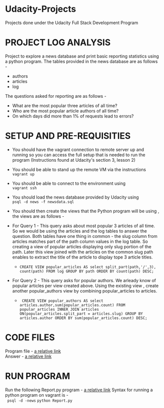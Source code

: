 # Udacity-Projects
Projects done under the Udacity Full Stack Development Program 
# PROJECT LOG ANALYSIS 
Project to explore a news database and print basic reporting statistics using a python program. The tables provided in the news database are as follows -
- authors 
- articles
- log 

The questions asked for reporting are as follows - 
- What are the most popular three articles of all time?
- Who are the most popular article authors of all time?
- On which days did more than 1% of requests lead to errors?

# SETUP AND PRE-REQUISITIES 

- You should have the vagrant connection to remote server up and running so you can access the full setup that is needed to run the program
(Instructions found at Udacity's section 3, lesson 2) 
- You should be able to stand up the remote VM via the instructions  
```vagrant up```
- You should be able to connect to the environment using  
```vagrant ssh```
- You should load the news database provided by Udacity using  
```psql -d news -f newsdata.sql```
- You should then create the views that the Python program will be using , the views are as follows - 
- For Query 1  - This query asks about most popular 3 articles of all time. So we would be using the articles and the log tables to answer the question. Both tables have one thing in common - the slug column from articles matches part of the path column values in the log table. So creating a view of popular articles displaying only slug portion of the path. Later this view joined with the articles on the common slug path enables to extract the title of the article to display tope 3 article titles. 

  - ```CREATE VIEW popular_articles AS select split_part(path,'/',3), count(path) FROM log GROUP BY path ORDER BY count(path) DESC; ```
 - For Query 2 - This query asks for popular authors. We arleady know of popular articles per view created above. Using the existing view , create another popular_authors view by combining popular_articles to articles.  
   - ``` CREATE VIEW popular_authors AS select articles.author,sum(popular_articles.count) FROM popular_articles INNER JOIN articles ON(popular_articles.split_part = articles.slug) GROUP BY articles.author ORDER BY sum(popular_articles.count) DESC;```

# CODE FILES 
Program file - [a relative link](Report.py)  
Answer - [a relative link](Report.py)

# RUN PROGRAM 
Run the following Report.py program  - [a relative link](Report.py)
Syntax for running a python program on vagrant is -  
``` psql -d -news```
``` python Report.py ```
